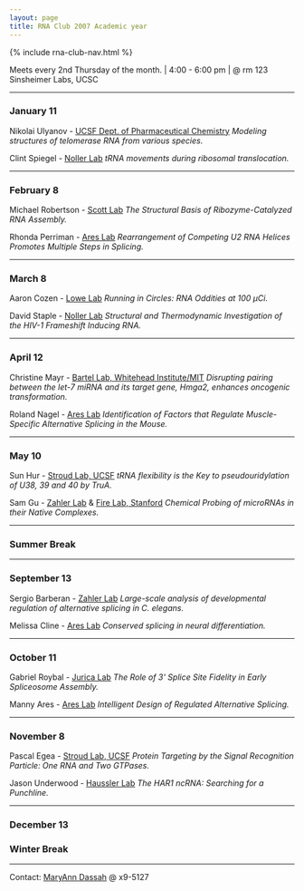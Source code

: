 ```yaml
---
layout: page
title: RNA Club 2007 Academic year
---
```


{% include rna-club-nav.html %}

Meets every 2nd Thursday of the month. | 4:00 - 6:00 pm | @ rm 123 Sinsheimer Labs, UCSC 

****

### **January 11**

Nikolai Ulyanov - [UCSF Dept. of Pharmaceutical Chemistry](http://www.pharmchem.ucsf.edu/)
*Modeling structures of telomerase RNA from various species.*

Clint Spiegel - [Noller Lab](http://rna.ucsc.edu/rnacenter/noller_lab.html)
*tRNA movements during ribosomal translocation.*

****

### **February 8**

Michael Robertson - [Scott Lab](http://xanana.ucsc.edu/scottlab/)
*The Structural Basis of Ribozyme-Catalyzed RNA Assembly.*

Rhonda Perriman - [Ares Lab](http://ribonode.ucsc.edu/)
*Rearrangement of Competing U2 RNA Helices Promotes Multiple Steps in Splicing.*

****

### **March 8**

Aaron Cozen - [Lowe Lab](http://lowelab.ucsc.edu/)
*Running in Circles: RNA Oddities at 100 µCi.*

David Staple - [Noller Lab](http://rna.ucsc.edu/rnacenter/noller_lab.html)
*Structural and Thermodynamic Investigation of the HIV-1 Frameshift Inducing RNA.*

****

### **April 12**

Christine Mayr - [Bartel Lab, Whitehead Institute/MIT](http://web.wi.mit.edu/bartel/pub/)
*Disrupting pairing between the let-7 miRNA and its target gene, Hmga2, enhances oncogenic transformation.*

Roland Nagel - [Ares Lab](http://ribonode.ucsc.edu/)
*Identification of Factors that Regulate Muscle-Specific Alternative Splicing in the Mouse.*

****

### **May 10**

Sun Hur - [Stroud Lab, UCSF](http://www.msg.ucsf.edu/stroud/index.htm)
*tRNA flexibility is the Key to pseudouridylation of U38, 39 and 40 by TruA.*

Sam Gu - [Zahler Lab](http://bio.research.ucsc.edu/people/zahler/index.html) & [Fire Lab, Stanford](http://firelab.stanford.edu/)
*Chemical Probing of microRNAs in their Native Complexes.*

****

### Summer Break

****

### **September 13**

Sergio Barberan - [Zahler Lab](http://bio.research.ucsc.edu/people/zahler/index.html)
*Large-scale analysis of developmental regulation of alternative splicing in C. elegans.*

Melissa Cline - [Ares Lab](http://ribonode.ucsc.edu/)
*Conserved splicing in neural differentiation.*

****

### **October 11**

Gabriel Roybal - [Jurica Lab](http://bio.research.ucsc.edu/people/jurica/home.htm)
*The Role of 3' Splice Site Fidelity in Early Spliceosome Assembly.*

Manny Ares - [Ares Lab](http://ribonode.ucsc.edu/)
*Intelligent Design of Regulated Alternative Splicing.*

****

### **November 8**

Pascal Egea - [Stroud Lab, UCSF](http://www.msg.ucsf.edu/stroud/index.htm)
*Protein Targeting by the Signal Recognition Particle: One RNA and Two GTPases.*

Jason Underwood - [Haussler Lab](http://www.cbse.ucsc.edu/staff/hausslerlab.shtml)
*The HAR1 ncRNA: Searching for a Punchline.*

****

### **December 13**

### Winter Break

****



Contact:	[MaryAnn Dassah](mailto:dassah%5Bat%5Dbiology.ucsc.edu) @ x9-5127


